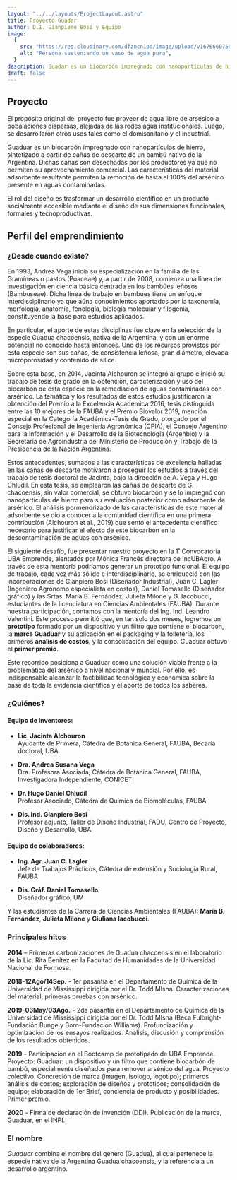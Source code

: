 ```yaml
---
layout: "../../layouts/ProjectLayout.astro"
title: Proyecto Guadar
author: D.I. Gianpiero Bosi y Equipo
image:
  {
    src: "https://res.cloudinary.com/dfzncn1pd/image/upload/v1676660759/CEPRODIDE/image-2_odmz4m.avif",
    alt: "Persona sosteniendo un vaso de agua pura",
  }
description: Guadar es un biocarbón impregnado con nanopartículas de hierro, capaz de proveer de agua libre de arsésico a pobalaciones dispersas
draft: false
---
```


## Proyecto

El propósito original del proyecto fue proveer de agua libre de arsésico a pobalaciones dispersas, alejadas de las redes agua institucionales. Luego, se desarrollaron otros usos tales como el domisanitario y el industrial.

Guaduar es un biocarbón impregnado con nanopartículas de hierro, sintetizado a partir de cañas de descarte de un bambú nativo de la Argentina. Dichas cañas son desechadas por los productores ya que no permiten su aprovechamiento comercial. Las características del material adsorbente resultante permiten la remoción de hasta el 100% del arsénico presente en aguas contaminadas.

El rol del diseño es trasformar un desarrollo científico en un producto socialmente accesible mediante el diseño de sus dimensiones funcionales, formales y tecnoproductivas.

## Perfil del emprendimiento

### ¿Desde cuando existe?

En 1993, Andrea Vega inicia su especialización en la familia de las Gramíneas o pastos (Poaceae) y, a partir de 2008, comienza una línea de investigación en ciencia básica centrada en los bambúes leñosos (Bambuseae). Dicha línea de trabajo en bambúes tiene un enfoque interdisciplinario ya que aúna conocimientos aportados por la taxonomía, morfología, anatomía, fenología, biología molecular y filogenia, constituyendo la base para estudios aplicados.

En particular, el aporte de estas disciplinas fue clave en la selección de la especie Guadua chacoensis, nativa de la Argentina, y con un enorme potencial no conocido hasta entonces. Uno de los recursos provistos por esta especie son sus cañas, de consistencia leñosa, gran diámetro, elevada microporosidad y contenido de sílice.

Sobre esta base, en 2014, Jacinta Alchouron se integró al grupo e inició su trabajo de tesis de grado en la obtención, caracterización y uso del biocarbón de esta especie en la remediación de aguas contaminadas con arsénico. La temática y los resultados de estos estudios justificaron la obtención del Premio a la Excelencia Académica 2016, tesis distinguida entre las 10 mejores de la FAUBA y el Premio Biovalor 2019, mención especial en la Categoría Académica-Tesis de Grado, otorgado por el Consejo Profesional de Ingeniería Agronómica (CPIA), el Consejo Argentino para la Información y el Desarrollo de la Biotecnología (Argenbio) y la Secretaría de Agroindustria del Ministerio de Producción y Trabajo de la Presidencia de la Nación Argentina.

Estos antecedentes, sumados a las características de excelencia halladas en las cañas de descarte motivaron a proseguir los estudios a través del trabajo de tesis doctoral de Jacinta, bajo la dirección de A. Vega y Hugo Chludil. En esta tesis, se emplearon las cañas de descarte de G. chacoensis, sin valor comercial, se obtuvo biocarbón y se lo impregnó con nanopartículas de hierro para su evaluación posterior como adsorbente de arsénico. El análisis pormenorizado de las características de este material adsorbente se dio a conocer a la comunidad científica en una primera contribución (Alchouron et al., 2019) que sentó el antecedente científico necesario para justificar el efecto de este biocarbón en la descontaminación de aguas con arsénico.

El siguiente desafío, fue presentar nuestro proyecto en la 1˚ Convocatoria UBA Emprende, alentados por Mónica Francés directora de IncUBAgro. A través de esta mentoría podríamos generar un prototipo funcional. El equipo de trabajo, cada vez más sólido e interdisciplinario, se enriqueció con las incorporaciones de Gianpiero Bosi (Diseñador Industrial), Juan C. Lagler (Ingeniero Agrónomo especialista en costos), Daniel Tomasello (Diseñador gráfico) y las Srtas. María B. Fernández, Julieta Milone y G. Iacobucci, estudiantes de la licenciatura en Ciencias Ambientales (FAUBA). Durante nuestra participación, contamos con la mentoría del Ing. Ind. Leandro Valentini. Este proceso permitió que, en tan solo dos meses, logremos un **prototipo** formado por un dispositivo y un filtro que contiene el biocarbón, la **marca Guaduar** y su aplicación en el packaging y la folletería, los primeros **análisis de costos**, y la consolidación del equipo. Guaduar obtuvo el **primer premio**.

Este recorrido posiciona a Guaduar como una solución viable frente a la problemática del arsénico a nivel nacional y mundial. Por ello, es indispensable alcanzar la factibilidad tecnológica y económica sobre la base de toda la evidencia científica y el aporte de todos los saberes.

### ¿Quiénes?

#### Equipo de inventores:

- **Lic. Jacinta Alchouron**  
  Ayudante de Primera, Cátedra de Botánica General, FAUBA, Becaria doctoral, UBA.

- **Dra. Andrea Susana Vega**  
  Dra. Profesora Asociada, Cátedra de Botánica General, FAUBA, Investigadora Independiente, CONICET

- **Dr. Hugo Daniel Chludil**  
  Profesor Asociado, Cátedra de Química de Biomoléculas, FAUBA

- **Dis. Ind. Gianpiero Bosi**  
  Profesor adjunto, Taller de Diseño Industrial, FADU, Centro de Proyecto, Diseño y Desarrollo, UBA

#### Equipo de colaboradores:

- **Ing. Agr. Juan C. Lagler**  
  Jefe de Trabajos Prácticos, Cátedra de extensión y Sociología Rural, FAUBA

- **Dis. Gráf. Daniel Tomasello**  
  Diseñador gráfico, UM

Y las estudiantes de la Carrera de Ciencias Ambientales (FAUBA): **María B. Fernández**, **Julieta Milone** y **Giuliana Iacobucci**.

### Principales hitos

**2014** – Primeras carbonizaciones de Guadua chacoensis en el laboratorio de la Lic. Rita Benítez en la Facultad de Humanidades de la Universidad Nacional de Formosa.

**2018-12Ago/14Sep.** - 1er pasantía en el Departamento de Química de la Universidad de Mississippi dirigida por el Dr. Todd Mlsna. Caracterizaciones del material, primeras pruebas con arsénico.

**2019-03May/03Ago.** - 2da pasantía en el Departamento de Química de la Universidad de Mississippi dirigida por el Dr. Todd Mlsna (Beca Fulbright-Fundación Bunge y Born-Fundación Williams). Profundización y optimización de los ensayos realizados. Análisis, discusión y comprensión de los resultados obtenidos.

**2019** - Participación en el Bootcamp de prototipado de UBA Emprende. Proyecto: Guaduar: un dispositivo y un filtro que contiene biocarbón de bambú, especialmente diseñados para remover arsénico del agua. Proyecto colectivo. Concreción de marca (imagen, isologo, logotipo); primeros análisis de costos; exploración de diseños y prototipos; consolidación de equipo; elaboración de 1er Brief, conciencia de producto y posibilidades. Primer premio.

**2020** - Firma de declaración de invención (DDI). Publicación de la marca, Guaduar, en el INPI.

### El nombre

_Guaduar_ combina el nombre del género (Guadua), al cual pertenece la especie nativa de la Argentina Guadua chacoensis, y la referencia a un desarrollo argentino.
